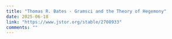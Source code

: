 ```yaml
---
title: "Thomas R. Bates - Gramsci and the Theory of Hegemony"
date: 2025-06-18
link: "https://www.jstor.org/stable/2708933"
comments: ""
---
```

